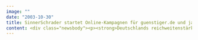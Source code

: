 ```yaml
---
image: ""
date: "2003-10-30"
title: SinnerSchrader startet Online-Kampagnen für guenstiger.de und jaxx.de
content: <div class="newsbody"><p><strong>Deutschlands reichweitenstärkster Online-Preisvergleich macht Werbedruck. Zum beginnenden Weihnachtsgeschäft entwickelt SinnerSchrader eine Online-Kampagne für guenstiger.de.</strong></p><p>Die Kampagne wird Anfang November starten und läuft auf reichweitenstarken Consumer-Portalen und Shopping-affinen Websites. "Jetzt ist die Zeit für viele Kaufentscheidungen. Wir wollen noch mehr Nutzer als bisher von unserem Angebot überzeugen", begründet Torsten Schnoor, Geschäftsführer von guenstiger.de, Zeitpunkt und Volumen der Kampagne.</p><p>Im Weihnachtsgeschäft investiert guenstiger.de insgesamt einen Betrag im mittleren sechsstelligen Bereich in Online-Mediaaufwendungen. Das Unternehmen wird im November damit mehr als 100 Millionen Kontakte erzielen. Das Marketing-Jahresbudget von guenstiger.de ist siebenstellig.</p><p>SinnerSchrader bietet neben Konzept und Kreation auch Mediaplanung und -Einkauf für Online-Kampagnen aus einer Hand. Zu den Kunden im Bereich Online Media gehören u.a. Tchibo, Mercedes-Benz und die Deutsche Bank. Seit Mitte Oktober betreuen die Media-Experten von SinnerSchrader auch jaxx.de, Deutschlands führende Glücks- und Gewinnspiel-Plattform im Internet.</p><h3>guenstiger.de</h3><p>Die HSID Verlagsgesellschaft publiziert seit März 1999 den kostenlosen, händlerunabhängigen und neutralen Online-Preisvergleich guenstiger.de. Das Angebot finanziert sich ausschließlich über klar gekennzeichnete Werbeplätze. Die Stiftung Warentest hebt die im Vergleich zu Wettbewerbern größte Ersparnis und die besondere Nutzerfreundlichkeit des Dienstes positiv hervor.</p></div>
---
```

